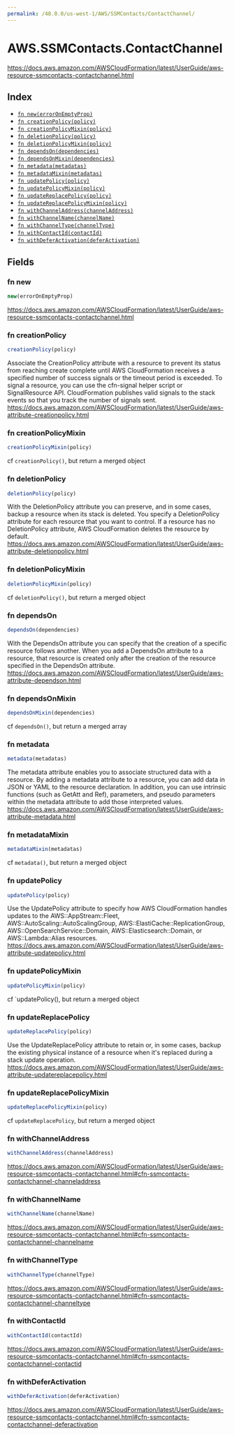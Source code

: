 ```yaml
---
permalink: /48.0.0/us-west-1/AWS/SSMContacts/ContactChannel/
---
```


# AWS.SSMContacts.ContactChannel

https://docs.aws.amazon.com/AWSCloudFormation/latest/UserGuide/aws-resource-ssmcontacts-contactchannel.html

## Index

* [`fn new(errorOnEmptyProp)`](#fn-new)
* [`fn creationPolicy(policy)`](#fn-creationpolicy)
* [`fn creationPolicyMixin(policy)`](#fn-creationpolicymixin)
* [`fn deletionPolicy(policy)`](#fn-deletionpolicy)
* [`fn deletionPolicyMixin(policy)`](#fn-deletionpolicymixin)
* [`fn dependsOn(dependencies)`](#fn-dependson)
* [`fn dependsOnMixin(dependencies)`](#fn-dependsonmixin)
* [`fn metadata(metadatas)`](#fn-metadata)
* [`fn metadataMixin(metadatas)`](#fn-metadatamixin)
* [`fn updatePolicy(policy)`](#fn-updatepolicy)
* [`fn updatePolicyMixin(policy)`](#fn-updatepolicymixin)
* [`fn updateReplacePolicy(policy)`](#fn-updatereplacepolicy)
* [`fn updateReplacePolicyMixin(policy)`](#fn-updatereplacepolicymixin)
* [`fn withChannelAddress(channelAddress)`](#fn-withchanneladdress)
* [`fn withChannelName(channelName)`](#fn-withchannelname)
* [`fn withChannelType(channelType)`](#fn-withchanneltype)
* [`fn withContactId(contactId)`](#fn-withcontactid)
* [`fn withDeferActivation(deferActivation)`](#fn-withdeferactivation)

## Fields

### fn new

```ts
new(errorOnEmptyProp)
```

https://docs.aws.amazon.com/AWSCloudFormation/latest/UserGuide/aws-resource-ssmcontacts-contactchannel.html

### fn creationPolicy

```ts
creationPolicy(policy)
```

Associate the CreationPolicy attribute with a resource to prevent its status from reaching create complete until AWS CloudFormation receives a specified number of success signals or the timeout period is exceeded. To signal a resource, you can use the cfn-signal helper script or SignalResource API. CloudFormation publishes valid signals to the stack events so that you track the number of signals sent. 
https://docs.aws.amazon.com/AWSCloudFormation/latest/UserGuide/aws-attribute-creationpolicy.html

### fn creationPolicyMixin

```ts
creationPolicyMixin(policy)
```

cf `creationPolicy()`, but return a merged object

### fn deletionPolicy

```ts
deletionPolicy(policy)
```

With the DeletionPolicy attribute you can preserve, and in some cases, backup a resource when its stack is deleted. You specify a DeletionPolicy attribute for each resource that you want to control. If a resource has no DeletionPolicy attribute, AWS CloudFormation deletes the resource by default. 
https://docs.aws.amazon.com/AWSCloudFormation/latest/UserGuide/aws-attribute-deletionpolicy.html

### fn deletionPolicyMixin

```ts
deletionPolicyMixin(policy)
```

cf `deletionPolicy()`, but return a merged object

### fn dependsOn

```ts
dependsOn(dependencies)
```

With the DependsOn attribute you can specify that the creation of a specific resource follows another. When you add a DependsOn attribute to a resource, that resource is created only after the creation of the resource specified in the DependsOn attribute. 
https://docs.aws.amazon.com/AWSCloudFormation/latest/UserGuide/aws-attribute-dependson.html

### fn dependsOnMixin

```ts
dependsOnMixin(dependencies)
```

cf `dependsOn()`, but return a merged array

### fn metadata

```ts
metadata(metadatas)
```

The metadata attribute enables you to associate structured data with a resource. By adding a metadata attribute to a resource, you can add data in JSON or YAML to the resource declaration. In addition, you can use intrinsic functions (such as GetAtt and Ref), parameters, and pseudo parameters within the metadata attribute to add those interpreted values. 
https://docs.aws.amazon.com/AWSCloudFormation/latest/UserGuide/aws-attribute-metadata.html

### fn metadataMixin

```ts
metadataMixin(metadatas)
```

cf `metadata()`, but return a merged object

### fn updatePolicy

```ts
updatePolicy(policy)
```

Use the UpdatePolicy attribute to specify how AWS CloudFormation handles updates to the AWS::AppStream::Fleet, AWS::AutoScaling::AutoScalingGroup, AWS::ElastiCache::ReplicationGroup, AWS::OpenSearchService::Domain, AWS::Elasticsearch::Domain, or AWS::Lambda::Alias resources. 
https://docs.aws.amazon.com/AWSCloudFormation/latest/UserGuide/aws-attribute-updatepolicy.html

### fn updatePolicyMixin

```ts
updatePolicyMixin(policy)
```

cf `updatePolicy(), but return a merged object

### fn updateReplacePolicy

```ts
updateReplacePolicy(policy)
```

Use the UpdateReplacePolicy attribute to retain or, in some cases, backup the existing physical instance of a resource when it's replaced during a stack update operation. 
https://docs.aws.amazon.com/AWSCloudFormation/latest/UserGuide/aws-attribute-updatereplacepolicy.html

### fn updateReplacePolicyMixin

```ts
updateReplacePolicyMixin(policy)
```

cf `updateReplacePolicy`, but return a merged object

### fn withChannelAddress

```ts
withChannelAddress(channelAddress)
```

https://docs.aws.amazon.com/AWSCloudFormation/latest/UserGuide/aws-resource-ssmcontacts-contactchannel.html#cfn-ssmcontacts-contactchannel-channeladdress

### fn withChannelName

```ts
withChannelName(channelName)
```

https://docs.aws.amazon.com/AWSCloudFormation/latest/UserGuide/aws-resource-ssmcontacts-contactchannel.html#cfn-ssmcontacts-contactchannel-channelname

### fn withChannelType

```ts
withChannelType(channelType)
```

https://docs.aws.amazon.com/AWSCloudFormation/latest/UserGuide/aws-resource-ssmcontacts-contactchannel.html#cfn-ssmcontacts-contactchannel-channeltype

### fn withContactId

```ts
withContactId(contactId)
```

https://docs.aws.amazon.com/AWSCloudFormation/latest/UserGuide/aws-resource-ssmcontacts-contactchannel.html#cfn-ssmcontacts-contactchannel-contactid

### fn withDeferActivation

```ts
withDeferActivation(deferActivation)
```

https://docs.aws.amazon.com/AWSCloudFormation/latest/UserGuide/aws-resource-ssmcontacts-contactchannel.html#cfn-ssmcontacts-contactchannel-deferactivation